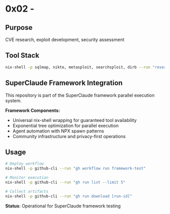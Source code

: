 # 0x02 - 

## Purpose
CVE research, exploit development, security assessment

## Tool Stack
```bash
nix-shell -p sqlmap, nikto, metasploit, searchsploit, dirb --run "research operations"
```

## SuperClaude Framework Integration
This repository is part of the SuperClaude framework parallel execution system.

**Framework Components:**
- Universal nix-shell wrapping for guaranteed tool availability
- Exponential tree optimization for parallel execution
- Agent automation with NPX spawn patterns
- Community infrastructure and privacy-first operations

## Usage
```bash
# Deploy workflow
nix-shell -p github-cli --run "gh workflow run framework-test"

# Monitor execution
nix-shell -p github-cli --run "gh run list --limit 5"

# Collect artifacts
nix-shell -p github-cli --run "gh run download [run-id]"
```

**Status**: Operational for SuperClaude framework testing
